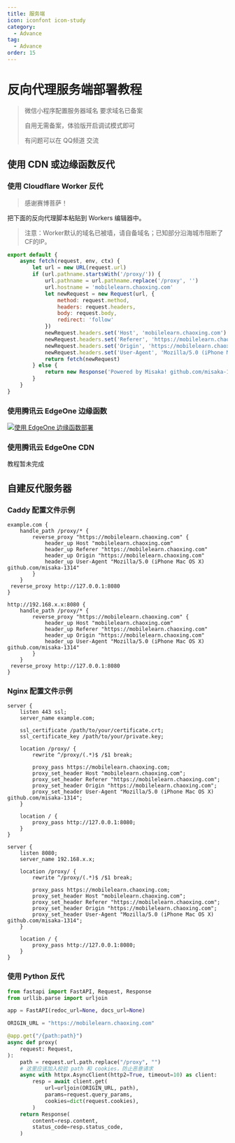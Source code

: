 ```yaml
---
title: 服务端
icon: iconfont icon-study
category:
  - Advance
tag:
  - Advance
order: 15
---
```


# 反向代理服务端部署教程

> 微信小程序配置服务器域名 要求域名已备案
>
> 自用无需备案，体验版开启调试模式即可  
>
> 有问题可以在 QQ频道 交流

## 使用 CDN 或边缘函数反代

### 使用 Cloudflare Worker 反代

> 感谢赛博菩萨！

把下面的反向代理脚本粘贴到 Workers 编辑器中。

> 注意：Worker默认的域名已被墙，请自备域名；已知部分沿海城市阻断了CF的IP。

```js
export default {
    async fetch(request, env, ctx) {
        let url = new URL(request.url)
        if (url.pathname.startsWith('/proxy/')) {
            url.pathname = url.pathname.replace('/proxy', '')           
            url.hostname = 'mobilelearn.chaoxing.com'
            let newRequest = new Request(url, {
                method: request.method,
                headers: request.headers,
                body: request.body,
                redirect: 'follow'
            })
            newRequest.headers.set('Host', 'mobilelearn.chaoxing.com')
            newRequest.headers.set('Referer', 'https://mobilelearn.chaoxing.com')
            newRequest.headers.set('Origin', 'https://mobilelearn.chaoxing.com')
            newRequest.headers.set('User-Agent', 'Mozilla/5.0 (iPhone Mac OS X) github.com/misaka-1314')
            return fetch(newRequest)
        } else {
            return new Response('Powered by Misaka! github.com/misaka-1314')
        }
    }
}
```

### 使用腾讯云 EdgeOne 边缘函数

[![使用 EdgeOne 边缘函数部署](https://cdnstatic.tencentcs.com/edgeone/pages/deploy.svg)](https://edgeone.ai/pages/new?repository-url=https%3a%2f%2fgithub.com%2fMisaka-1314%2fChaoxing-MiniProgram%2ftree%2fmain%2fserver%2fedgeone&project-name=cx-proxy&repository-name=cx-proxy)

### 使用腾讯云 EdgeOne CDN

教程暂未完成

## 自建反代服务器

### Caddy 配置文件示例

```Caddyfile
example.com {
    handle_path /proxy/* {
        reverse_proxy "https://mobilelearn.chaoxing.com" {
            header_up Host "mobilelearn.chaoxing.com"
            header_up Referer "https://mobilelearn.chaoxing.com"
            header_up Origin "https://mobilelearn.chaoxing.com"
            header_up User-Agent "Mozilla/5.0 (iPhone Mac OS X) github.com/misaka-1314"
        }
    }
 reverse_proxy http://127.0.0.1:8080
}
```

```Caddyfile
http://192.168.x.x:8080 {
    handle_path /proxy/* {
        reverse_proxy "https://mobilelearn.chaoxing.com" {
            header_up Host "mobilelearn.chaoxing.com"
            header_up Referer "https://mobilelearn.chaoxing.com"
            header_up Origin "https://mobilelearn.chaoxing.com"
            header_up User-Agent "Mozilla/5.0 (iPhone Mac OS X) github.com/misaka-1314"
        }
    }
 reverse_proxy http://127.0.0.1:8080
}
```

### Nginx 配置文件示例

```nginx
server {
    listen 443 ssl;
    server_name example.com;

    ssl_certificate /path/to/your/certificate.crt;
    ssl_certificate_key /path/to/your/private.key;

    location /proxy/ {
        rewrite ^/proxy/(.*)$ /$1 break;

        proxy_pass https://mobilelearn.chaoxing.com;
        proxy_set_header Host "mobilelearn.chaoxing.com";
        proxy_set_header Referer "https://mobilelearn.chaoxing.com";
        proxy_set_header Origin "https://mobilelearn.chaoxing.com";
        proxy_set_header User-Agent "Mozilla/5.0 (iPhone Mac OS X) github.com/misaka-1314";
    }

    location / {
        proxy_pass http://127.0.0.1:8080;
    }
}
```

```nginx
server {
    listen 8080;
    server_name 192.168.x.x;

    location /proxy/ {
        rewrite ^/proxy/(.*)$ /$1 break;
        
        proxy_pass https://mobilelearn.chaoxing.com;
        proxy_set_header Host "mobilelearn.chaoxing.com";
        proxy_set_header Referer "https://mobilelearn.chaoxing.com";
        proxy_set_header Origin "https://mobilelearn.chaoxing.com";
        proxy_set_header User-Agent "Mozilla/5.0 (iPhone Mac OS X) github.com/misaka-1314";
    }

    location / {
        proxy_pass http://127.0.0.1:8080;
    }
}
```

### 使用 Python 反代

```python
from fastapi import FastAPI, Request, Response
from urllib.parse import urljoin

app = FastAPI(redoc_url=None, docs_url=None)

ORIGIN_URL = "https://mobilelearn.chaoxing.com"

@app.get("/{path:path}")
async def proxy(
    request: Request,
):
    path = request.url.path.replace("/proxy", "")
    # 这里应该加入校验 path 和 cookies，防止恶意请求
    async with httpx.AsyncClient(http2=True, timeout=10) as client:
        resp = await client.get(
            url=urljoin(ORIGIN_URL, path),
            params=request.query_params,
            cookies=dict(request.cookies),
        )
    return Response(
        content=resp.content,
        status_code=resp.status_code,
    )
```